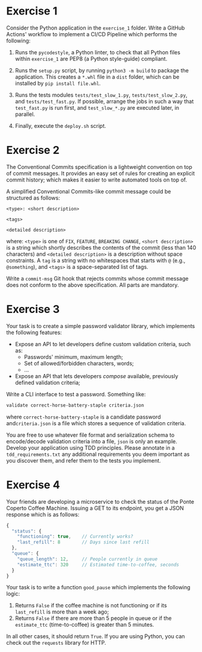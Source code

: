# Exercise 1
Consider the Python application in the `exercise_1` folder. Write a GitHub Actions' workflow to implement a CI/CD Pipeline which performs the following:

1. Runs the `pycodestyle`, a Python linter, to check that all Python files within `exercise_1` are PEP8 (a Python style-guide) compliant.

2. Runs the `setup.py` script, by running `python3 -m build` to package the application. This creates a `*.whl` file in a `dist` folder, which can be installed by `pip install file.whl`.

3. Runs the tests modules `tests/test_slow_1.py`, `tests/test_slow_2.py`, and `tests/test_fast.py`. If possible, arrange the jobs in such a way that `test_fast.py` is run first, and `test_slow_*.py` are executed later, in parallel.

4. Finally, execute the `deploy.sh` script.

# Exercise 2
The Conventional Commits specification is a lightweight convention on top of commit messages. It provides an easy set of rules for creating an explicit commit history; which makes it easier to write automated tools on top of.

A simplified Conventional Commits-like commit message could be structured as follows:

```
<type>: <short description>

<tags>

<detailed description>
```

where: `<type>` is one of `FIX`, `FEATURE`, `BREAKING CHANGE`, `<short description>` is a string which shortly describes the contents of the commit (less than 140 characters) and `<detailed description>` is a description without space constraints. A `tag` is a string with no whitespaces that starts with `@` (e.g., `@something`), and `<tags>` is a space-separated list of tags.

Write a `commit-msg` Git hook that rejects commits whose commit message does not conform to the above specification. All parts are mandatory.

# Exercise 3
Your task is to create a simple password validator library, which implements the following features:

- Expose an API to let developers define custom validation criteria, such as:
	- Passwords' minimum, maximum length; 
	- Set of allowed/forbidden characters, words;
	- ...
- Expose an API that lets developers _compose_ available, previously defined validation criteria;

Write a CLI interface to test a password. Something like:
```bash
validate correct-horse-battery-staple criteria.json
``` 

where `correct-horse-battery-staple` is a candidate password and`criteria.json` is a file which stores a sequence of validation criteria. 

You are free to use whatever file format and serialization schema to encode/decode validation criteria into a file, `json` is only an example. Develop your application using TDD principles. Please annotate in a `tdd_requirements.txt` any additional requirements you deem important as you discover them, and refer them to the tests you implement.

# Exercise 4
Your friends are developing a microservice to check the status of the Ponte Coperto Coffee Machine. Issuing a GET to its endpoint, you get a JSON response which is as follows:

```javascript
{
  "status": {
    "functioning": true,	// Currently works?
    "last_refill": 8		// Days since last refill
  },
  "queue": {
    "queue_length": 12,		// People currently in queue
    "estimate_ttc": 320		// Estimated time-to-coffee, seconds
  }
}
```

Your task is to write a function `good_pause` which implements the following logic:

1. Returns `False` if the coffee machine is not functioning or if its `last_refill` is more than a week ago; 
2. Returns `False` if there are more than 5 people in queue or if the `estimate_ttc` (time-to-coffee) is greater than 5 minutes.

In all other cases, it should return `True`. If you are using Python, you can check out the `requests` library for HTTP.
